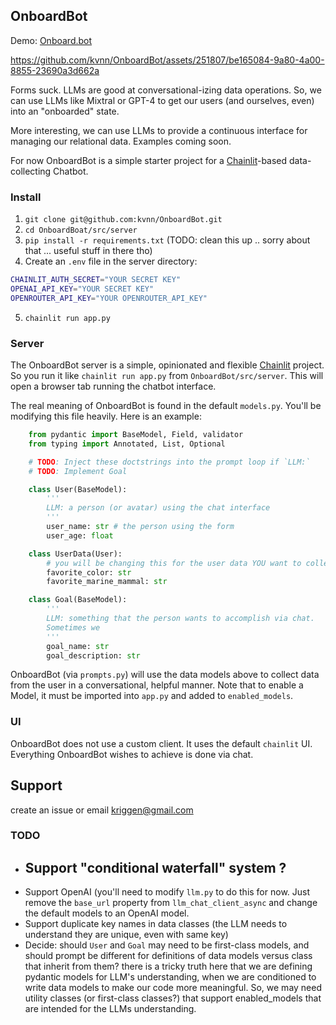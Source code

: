 ## OnboardBot

Demo: [Onboard.bot](https://onboard.bot)

https://github.com/kvnn/OnboardBot/assets/251807/be165084-9a80-4a00-8855-23690a3d662a

Forms suck. LLMs are good at conversational-izing data operations. So, we can use LLMs like Mixtral or GPT-4 to get our users (and ourselves, even) into an "onboarded" state.

More interesting, we can use LLMs to provide a continuous interface for managing our relational data. Examples coming soon.

For now OnboardBot is a simple starter project for a [Chainlit](https://github.com/Chainlit/chainlit)-based data-collecting Chatbot.


### Install
1. `git clone git@github.com:kvnn/OnboardBot.git`
2. `cd OnboardBoat/src/server`
3. `pip install -r requirements.txt` (TODO: clean this up .. sorry about that ... useful stuff in there tho)
4. Create an `.env` file in the server directory:
```bash
CHAINLIT_AUTH_SECRET="YOUR SECRET KEY"
OPENAI_API_KEY="YOUR SECRET KEY"
OPENROUTER_API_KEY="YOUR OPENROUTER_API_KEY"
```
5. `chainlit run app.py`


### Server

The OnboardBot server is a simple, opinionated and flexible [Chainlit](https://github.com/Chainlit/chainlit) project.
So you run it like `chainlit run app.py` from `OnboardBot/src/server`.
This will open a browser tab running the chatbot interface.

The real meaning of OnboardBot is found in the default `models.py`.
You'll be modifying this file heavily.
Here is an example:

```python
    from pydantic import BaseModel, Field, validator
    from typing import Annotated, List, Optional

    # TODO: Inject these doctstrings into the prompt loop if `LLM:`
    # TODO: Implement Goal

    class User(BaseModel):
        '''
        LLM: a person (or avatar) using the chat interface
        '''
        user_name: str # the person using the form
        user_age: float

    class UserData(User):
        # you will be changing this for the user data YOU want to collect
        favorite_color: str
        favorite_marine_mammal: str

    class Goal(BaseModel):
        '''
        LLM: something that the person wants to accomplish via chat.
        Sometimes we
        '''
        goal_name: str
        goal_description: str
```

OnboardBot (via `prompts.py`) will use the data models above to collect data from the user in a conversational, helpful manner. Note that to enable a Model, it must be imported into `app.py` and added to `enabled_models`.


### UI
OnboardBot does not use a custom client. It uses the default `chainlit` UI. 
Everything OnboardBot wishes to achieve is done via chat.


## Support

create an issue or email [kriggen@gmail.com](mailto:kriggen@gmail.com)


### TODO

- Support "conditional waterfall" system ?
  - 
- Support OpenAI (you'll need to modify `llm.py` to do this for now. Just remove the `base_url` property from `llm_chat_client_async` and change the default models to an OpenAI model. 
- Support duplicate key names in data classes (the LLM needs to understand they are unique, even with same key)
- Decide: should `User` and `Goal` may need to be first-class models, and should prompt be different for definitions of data models versus class that inherit from them? there is a tricky truth here that we are defining pydantic models for LLM's understanding, when we are conditioned to write data models to make our code more meaningful. So, we may need utility classes (or first-class classes?) that support enabled_models that are intended for the LLMs understanding.

